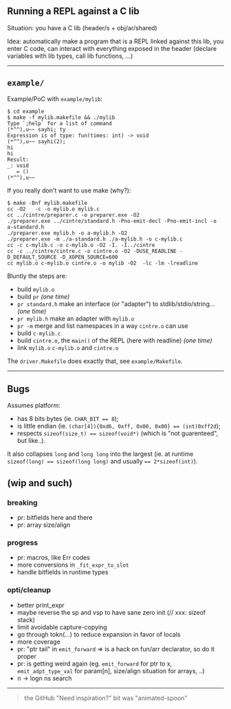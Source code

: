 ## Running a REPL against a C lib

Situation: you have a C lib (header/s + obj/ar/shared)

Idea: automatically make a program that is a REPL linked against this lib, you
enter C code, can interact with everything exposed in the header (declare
variables with lib types, call lib functions, ...)

---

## `example/`

Example/PoC with `example/mylib`:
```console
$ cd example
$ make -f mylib.makefile && ./mylib
Type `;help` for a list of command
(*^^),u~~ sayhi; ty
Expression is of type: fun(times: int) -> void
(*^^),u~~ sayhi(2);
hi
hi
Result:
_: void
   = ()
(*^^),u~~
```

If you really don't want to use make (why?):
```console
$ make -Bnf mylib.makefile
cc -O2   -c -o mylib.o mylib.c
cc ../cintre/preparer.c -o preparer.exe -O2
./preparer.exe ../cintre/standard.h -Pno-emit-decl -Pno-emit-incl -o a-standard.h
./preparer.exe mylib.h -o a-mylib.h -O2
./preparer.exe -m ./a-standard.h ./a-mylib.h -o c-mylib.c
cc -c c-mylib.c -o c-mylib.o -O2 -I. -I../cintre
cc -c ../cintre/cintre.c -o cintre.o -O2 -DUSE_READLINE -D_DEFAULT_SOURCE -D_XOPEN_SOURCE=600
cc mylib.o c-mylib.o cintre.o -o mylib -O2  -lc -lm -lreadline
```

Bluntly the steps are:
- build `mylib.o`
- build `pr` _(one time)_
- `pr standard.h` make an interface (or "adapter") to stdlib/stdio/string... _(one time)_
- `pr mylib.h` make an adapter with `mylib.o`
- `pr -m` merge and list namespaces in a way `cintre.o` can use
- build `c-mylib.c`
- build `cintre.o`, the `main()` of the REPL (here with readline) _(one time)_
- link `mylib.o` `c-mylib.o` and `cintre.o`

The `driver.Makefile` does exactly that, see `example/Makefile`.

---

## Bugs

Assumes platform:
- has 8 bits bytes (ie. `CHAR_BIT == 8`);
- is little endian (ie. `(char[4]){0xd6, 0xff, 0x00, 0x00} == (int)0xff2d`);
- respects `sizeof(size_t) == sizeof(void*)` (which is "not guarenteed", but like..).

It also collapses `long` and `long long` into the largest (ie. at runtime
`sizeof(long) == sizeof(long long)` and usually `== 2*sizeof(int)`).

## (wip and such)

### breaking
- pr: bitfields here and there
- pr: array size/align

### progress
- pr: macros, like Err codes
- more conversions in `_fit_expr_to_slot`
- handle bitfields in runtime types

### opti/cleanup
- better print\_expr
- maybe reverse the sp and vsp to have sane zero init (// xxx: sizeof stack)
- limit avoidable capture-copying
- go through tokn(...) to reduce expansion in favor of locals
- more coverage
- pr: "ptr tail" in `emit_forward` => is a hack on fun/arr declarator, so do it proper
- pr: is getting weird again (eg. `emit_forward` for ptr to x, `emit_adpt_type_val` for param[n], size/align situation for arrays, ..)
- n -> logn ns search

---

> the GitHub "Need inspiration?" bit was "animated-spoon"
